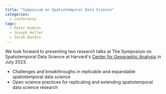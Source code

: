 ```yaml
---
title: "Symposium on Spatiotemporal Data Science"
categories:
  - conference
tags:
  - Peter Kedron
  - Joseph Holler
  - Sarah Bardin
---
```


We look forward to presenting two research talks at The Symposium on Spatiotemporal Data Science at Harvard's [Center for Geographic Analysis](https://gis.harvard.edu/) in July 2023.

- Challenges and breakthroughs in replicable and expandable spatiotemporal data science
- Open science practices for replicating and extending spatiotemporal data science research
